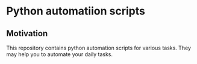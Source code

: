 # Python automatiion scripts

## Motivation
This repository contains python automation scripts for various tasks. They may help you to automate your daily tasks.
